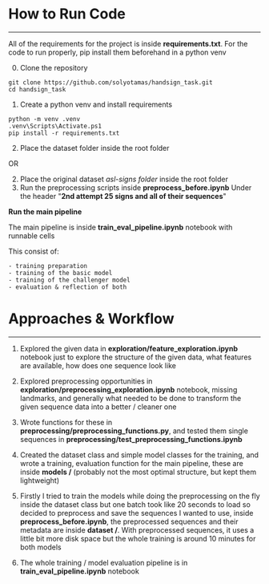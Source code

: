 # **How to Run Code**
---
All of the requirements for the project is inside **requirements.txt**. For the code to run properly, pip install them beforehand in a python venv

0) Clone the repository
```
git clone https://github.com/solyotamas/handsign_task.git
cd handsign_task
```
1) Create a python venv and install requirements
```
python -m venv .venv
.venv\Scripts\Activate.ps1
pip install -r requirements.txt
```
2) Place the dataset folder inside the root folder

OR

2) Place the original dataset *asl-signs folder* inside the root folder
3) Run the preprocessing scripts inside **preprocess_before.ipynb** Under the header 
"**2nd attempt 25 signs and all of their sequences**" 


**Run the main pipeline**

The main pipeline is inside **train_eval_pipeline.ipynb** 
notebook with runnable cells

This consist of:

    - training preparation
    - training of the basic model
    - training of the challenger model
    - evaluation & reflection of both

# **Approaches & Workflow**
---

1) Explored the given data in **exploration/feature_exploration.ipynb** notebook just to explore the structure of the given data, what features are available, how does one sequence look like

2) Explored preprocessing opportunities in **exploration/preprocessing_exploration.ipynb** notebook, missing landmarks, and generally what needed to be done to transform the given sequence data into a better / cleaner one

3) Wrote functions for these in **preprocessing/preprocessing_functions.py**, and tested them single sequences in **preprocessing/test_preprocessing_functions.ipynb**

4) Created the dataset class and simple model classes for the training, and wrote a training, evaluation function for the main pipeline, these are inside **models /** (probably not the most optimal structure, but kept them lightweight)

5) Firstly I tried to train the models while doing the preprocessing on the fly inside the dataset class but one batch took like 20 seconds to load so decided to preprocess and save the sequences I wanted to use, inside **preprocess_before.ipynb**, the preprocessed sequences and their metadata  are inside **dataset /**. With preprocessed sequences, it uses a little bit more disk space but the whole training is around 10 minutes for both models

6) The whole training / model evaluation pipeline is in **train_eval_pipeline.ipynb** notebook



